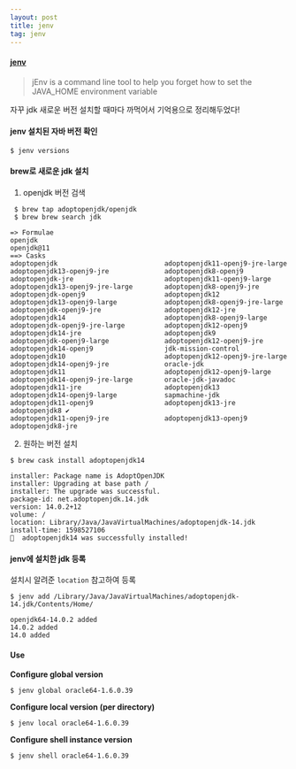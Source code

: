 ```yaml
---
layout: post
title: jenv
tag: jenv
---
```




#### [jenv](https://www.jenv.be/)
> jEnv is a command line tool to help you forget how to set the JAVA_HOME environment variable



자꾸 jdk 새로운 버전 설치할 때마다 까먹어서 기억용으로 정리해두었다!



#### jenv 설치된 자바 버전 확인

```shell
$ jenv versions
```



#### brew로 새로운 jdk 설치

1. openjdk 버전 검색

```shell
 $ brew tap adoptopenjdk/openjdk
 $ brew brew search jdk
```

```
=> Formulae
openjdk                                                                        openjdk@11
==> Casks
adoptopenjdk                           adoptopenjdk11-openj9-jre-large        adoptopenjdk13-openj9-jre              adoptopenjdk8-openj9
adoptopenjdk-jre                       adoptopenjdk11-openj9-large            adoptopenjdk13-openj9-jre-large        adoptopenjdk8-openj9-jre
adoptopenjdk-openj9                    adoptopenjdk12                         adoptopenjdk13-openj9-large            adoptopenjdk8-openj9-jre-large
adoptopenjdk-openj9-jre                adoptopenjdk12-jre                     adoptopenjdk14                         adoptopenjdk8-openj9-large
adoptopenjdk-openj9-jre-large          adoptopenjdk12-openj9                  adoptopenjdk14-jre                     adoptopenjdk9
adoptopenjdk-openj9-large              adoptopenjdk12-openj9-jre              adoptopenjdk14-openj9                  jdk-mission-control
adoptopenjdk10                         adoptopenjdk12-openj9-jre-large        adoptopenjdk14-openj9-jre              oracle-jdk
adoptopenjdk11                         adoptopenjdk12-openj9-large            adoptopenjdk14-openj9-jre-large        oracle-jdk-javadoc
adoptopenjdk11-jre                     adoptopenjdk13                         adoptopenjdk14-openj9-large            sapmachine-jdk
adoptopenjdk11-openj9                  adoptopenjdk13-jre                     adoptopenjdk8 ✔
adoptopenjdk11-openj9-jre              adoptopenjdk13-openj9                  adoptopenjdk8-jre
```

2. 원하는 버전 설치

```shell
$ brew cask install adoptopenjdk14
```

```
installer: Package name is AdoptOpenJDK
installer: Upgrading at base path /
installer: The upgrade was successful.
package-id: net.adoptopenjdk.14.jdk
version: 14.0.2+12
volume: /
location: Library/Java/JavaVirtualMachines/adoptopenjdk-14.jdk
install-time: 1598527106
🍺  adoptopenjdk14 was successfully installed!
```



#### jenv에 설치한 jdk 등록

설치시 알려준 `location` 참고하여 등록

```shell
$ jenv add /Library/Java/JavaVirtualMachines/adoptopenjdk-14.jdk/Contents/Home/
```

```
openjdk64-14.0.2 added
14.0.2 added
14.0 added
```





#### Use

**Configure global version**

```
$ jenv global oracle64-1.6.0.39
```

**Configure local version (per directory)**

```
$ jenv local oracle64-1.6.0.39
```

**Configure shell instance version**

```
$ jenv shell oracle64-1.6.0.39
```
